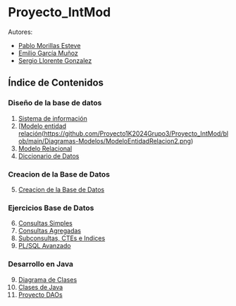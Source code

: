 # Proyecto_IntMod

Autores:

- [Pablo Morillas Esteve](https://github.com/pablomorillas)
- [Emilio García Muñoz](https://github.com/Emilsito)
- [Sergio Llorente Gonzalez](https://github.com/CaulShiverss)

## Índice de Contenidos

### Diseño de la base de datos

1. [Sistema de información](/Documentacion/SistemaInformacion.md)
2. [[Modelo entidad relación](/Documentacion/ModeloEntidadRelacion.md)(https://github.com/Proyecto1K2024Grupo3/Proyecto_IntMod/blob/main/Diagramas-Modelos/ModeloEntidadRelacion2.png)
3. [Modelo Relacional](/Documentacion/ModeloRelacional.md)
4. [Diccionario de Datos](/Documentacion/DiccionarioDeDatos.md)

### Creacion de la Base de Datos

5. [Creacion de la Base de Datos](/Documentacion/CreacionBaseDatos.md)

### Ejercicios Base de Datos

6. [Consultas Simples](/Documentacion/ConsultasSimples.md)
7. [Consultas Agregadas](/Documentacion/ConsultasAgregadas.md)
8. [Subconsultas, CTEs e Indices](/Documentacion/Subconsultas.md)
9. [PL/SQL Avanzado](/Documentacion/PLSQLAvanzado.md)

### Desarrollo en Java

9. [Diagrama de Clases](/Documentacion/DiagramaClases.md)
10. [Clases de Java](App) 
11. [Proyecto DAOs](/Documentacion/proyectoDAO.md)


















